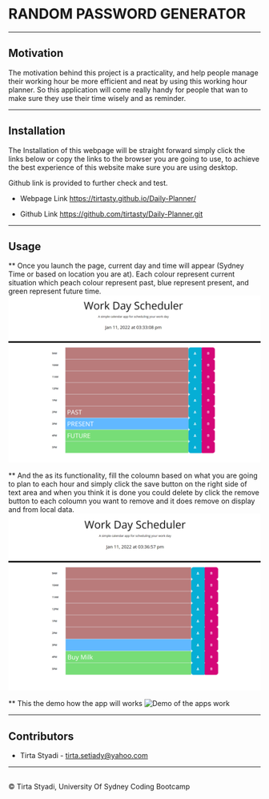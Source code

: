 # RANDOM PASSWORD GENERATOR

---

## Motivation

The motivation behind this project is a practicality, and help people manage their working hour be more efficient and neat by using this working hour planner. So this application will come really handy for people that wan to make sure they use their time wisely and as reminder.

---
## Installation

The Installation of this webpage will be straight forward simply click the links below or 
copy the links to the browser you are going to use, to achieve the best experience of 
this website make sure you are using desktop.

Github link is provided to further check and test.


* Webpage Link
https://tirtasty.github.io/Daily-Planner/

* Github Link
https://github.com/tirtasty/Daily-Planner.git

---

## Usage

** Once you launch the page, current day and time will appear (Sydney Time or based on location you are at). Each colour represent current situation which peach colour represent past, blue represent present, and green represent future time.
![Home Page](./Images/homepage.PNG)

** And the as its functionality, fill the coloumn based on what you are going to plan to each hour and simply click the save button on the right side of text area and when you think it is done you could delete by click the remove button to each coloumn you want to remove and it does remove on display and from local data.
![Insert data, save and delete](./Images/insertdata.PNG)

** This the demo how the app will works
![Demo of the apps work](./Images/appDemo.gif)

---
## Contributors

- Tirta Styadi - <tirta.setiady@yahoo.com>

---

##

© Tirta Styadi, University Of Sydney Coding Bootcamp